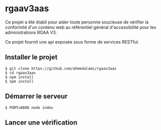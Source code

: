 # rgaav3aas

Ce projet a été établi pour aider toute personne soucieuse de vérifier la conformité d'un contenu web au référentiel général d'accessibilité pour les administrations RGAA V3.

Ce projet fournit une api exposée sous forme de services RESTful.

## Installer le projet
```
$ git clone https://github.com/ahmedalami/rgaav3aas
$ cd rgaav3aas
$ npm install
$ npm install
```

## Démarrer le serveur
```
$ PORT=8888 node index
```

## Lancer une vérification
